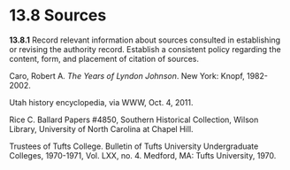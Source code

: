 # 13.8 Sources

**13.8.1** Record relevant information about sources consulted in establishing or revising the authority record. Establish a consistent policy regarding the content, form, and placement of citation of sources.

Caro, Robert A. _The Years of Lyndon Johnson_. New York: Knopf, 1982-2002.

Utah history encyclopedia, via WWW, Oct. 4, 2011.

Rice C. Ballard Papers #4850, Southern Historical Collection, Wilson Library, University of North Carolina at Chapel Hill.   

Trustees of Tufts College. Bulletin of Tufts University Undergraduate Colleges, 1970-1971, Vol. LXX, no. 4. Medford, MA: Tufts University, 1970.
